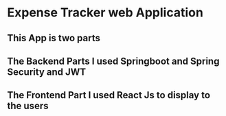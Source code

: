 <h1>Expense Tracker web Application</h1>
  <h2>This App is two parts </h2>
    <h2> The Backend Parts I used Springboot and Spring Security and JWT</h2>
    <h2> The Frontend Part I used React Js to display to the users</h2>
